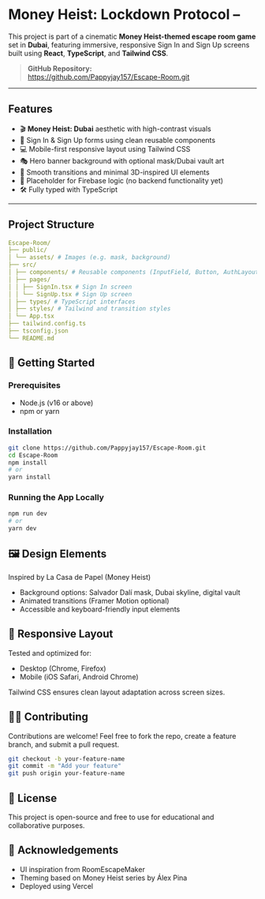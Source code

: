 #  Money Heist: Lockdown Protocol – 

This project is part of a cinematic **Money Heist-themed escape room game** set in **Dubai**, featuring immersive, responsive Sign In and Sign Up screens built using **React**, **TypeScript**, and **Tailwind CSS**.


> **GitHub Repository:**  
> https://github.com/Pappyjay157/Escape-Room.git

---

##  Features

- 🎬 **Money Heist: Dubai** aesthetic with high-contrast visuals
- 🔐 Sign In & Sign Up forms using clean reusable components
- 💻 Mobile-first responsive layout using Tailwind CSS
- 🎭 Hero banner background with optional mask/Dubai vault art
- 🚪 Smooth transitions and minimal 3D-inspired UI elements
- 🔧 Placeholder for Firebase logic (no backend functionality yet)
- 🛠️ Fully typed with TypeScript

---

##  Project Structure

```yaml
Escape-Room/
├── public/
│ └── assets/ # Images (e.g. mask, background)
├── src/
│ ├── components/ # Reusable components (InputField, Button, AuthLayout)
│ ├── pages/
│ │ ├── SignIn.tsx # Sign In screen
│ │ └── SignUp.tsx # Sign Up screen
│ ├── types/ # TypeScript interfaces
│ ├── styles/ # Tailwind and transition styles
│ └── App.tsx
├── tailwind.config.ts
├── tsconfig.json
└── README.md
```

## 🚀 Getting Started

### Prerequisites

- Node.js (v16 or above)
- npm or yarn

### Installation

```bash
git clone https://github.com/Pappyjay157/Escape-Room.git
cd Escape-Room
npm install
# or
yarn install
```

### Running the App Locally

```bash
npm run dev
# or
yarn dev
```


## 🖼️ Design Elements

Inspired by La Casa de Papel (Money Heist)

- Background options: Salvador Dalí mask, Dubai skyline, digital vault
- Animated transitions (Framer Motion optional)
- Accessible and keyboard-friendly input elements

## 📱 Responsive Layout

Tested and optimized for:

- Desktop (Chrome, Firefox)
- Mobile (iOS Safari, Android Chrome)

Tailwind CSS ensures clean layout adaptation across screen sizes.

## 🧑‍💻 Contributing

Contributions are welcome!
Feel free to fork the repo, create a feature branch, and submit a pull request.

```bash
git checkout -b your-feature-name
git commit -m "Add your feature"
git push origin your-feature-name
```

## 📃 License

This project is open-source and free to use for educational and collaborative purposes.

## 🙌 Acknowledgements

- UI inspiration from RoomEscapeMaker
- Theming based on Money Heist series by Álex Pina
- Deployed using Vercel

